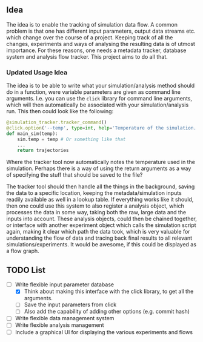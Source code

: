 ## Idea

The idea is to enable the tracking of simulation data flow.
A common problem is that one has different input parameters, output data streams etc. which change over the course of a project.
Keeping track of all the changes, experiments and ways of analysing the resulting data is of utmost importance.
For these reasons, one needs a metadata tracker, database system and analysis flow tracker.
This project aims to do all that.

### Updated Usage Idea
The idea is to be able to write what your simulation/analysis method should do in a function, were variable parameters are given as command line arguments.
I.e. you can use the `click` library for command line arguments, which will then automatically be associated with your simulation/analysis run.
This then could look like the following:

```python
@simulation_tracker.tracker_command()
@click.option('--temp', type=int, help='Temperature of the simulation.')
def main_sim(temp):
    sim.temp = temp # Or something like that
    ...
    return trajectories
```

Where the tracker tool now automatically notes the temperature used in the simulation.
Perhaps there is a way of using the return arguments as a way of specifying the stuff that should be saved to the file?

The tracker tool should then handle all the things in the background, saving the data to a specific location, keeping the metadata/simulation inputs readily available as well in a lookup table.
If everything works like it should, then one could use this system to also register a analysis object, which processes the data in some way, taking both the raw, large data and the inputs into account.
These analysis objects, could then be chained together, or interface with another experiment object which calls the simulation script again, making it clear which path the data took, which is very valuable for understanding the flow of data and tracing back final results to all relevant simulations/experiments.
It would be awesome, if this could be displayed as a flow graph.

## TODO List
 - [ ] Write flexible input parameter database
     - [x] Think about making this interface with the click library, to get all the arguments.
     - [ ] Save the input parameters from click
     - [ ] Also add the capability of adding other options (e.g. commit hash)
 - [ ] Write flexible data management system
 - [ ] Write flexible analysis management
 - [ ] Include a graphical UI for displaying the various experiments and flows
